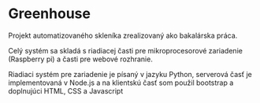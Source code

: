 # Greenhouse
Projekt automatizovaného skleníka zrealizovaný ako bakalárska práca.

Celý systém sa skladá s riadiacej časti pre mikroprocesorové zariadenie (Raspberry pi) a časti pre webové rozhranie.

Riadiaci systém pre zariadenie je písaný v jazyku Python, serverová časť je implementovaná v Node.js a na klientskú časť som použil bootstrap a doplnujúci HTML, CSS a Javascript
